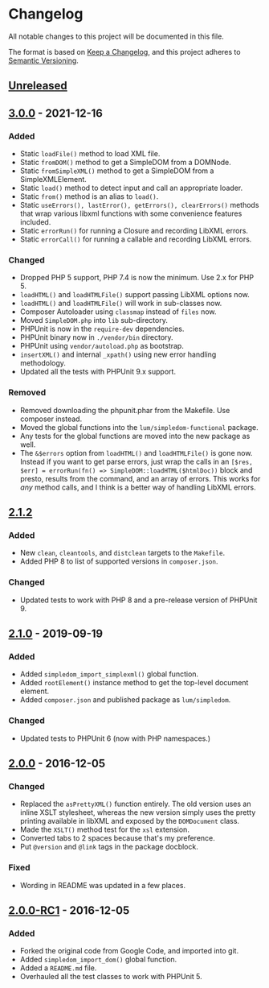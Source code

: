 # Changelog
All notable changes to this project will be documented in this file.

The format is based on [Keep a Changelog](https://keepachangelog.com/en/1.0.0/),
and this project adheres to [Semantic Versioning](https://semver.org/spec/v2.0.0.html).

## [Unreleased]

## [3.0.0] - 2021-12-16
### Added
- Static `loadFile()` method to load XML file.
- Static `fromDOM()` method to get a SimpleDOM from a DOMNode.
- Static `fromSimpleXML()` method to get a SimpleDOM from a SimpleXMLElement.
- Static `load()` method to detect input and call an appropriate loader.
- Static `from()` method is an alias to `load()`.
- Static `useErrors(), lastError(), getErrors(), clearErrors()` methods that wrap various libxml functions with some convenience features included.
- Static `errorRun()` for running a Closure and recording LibXML errors.
- Static `errorCall()` for running a callable and recording LibXML errors.

### Changed
- Dropped PHP 5 support, PHP 7.4 is now the minimum. Use 2.x for PHP 5.
- `loadHTML()` and `loadHTMLFile()` support passing LibXML options now.
- `loadHTML()` and `loadHTMLFile()` will work in sub-classes now.
- Composer Autoloader using `classmap` instead of `files` now.
- Moved `SimpleDOM.php` into `lib` sub-directory.
- PHPUnit is now in the `require-dev` dependencies.
- PHPUnit binary now in `./vendor/bin` directory.
- PHPUnit using `vendor/autoload.php` as bootstrap.
- `insertXML()` and internal `_xpath()` using new error handling methodology.
- Updated all the tests with PHPUnit 9.x support.

### Removed
- Removed downloading the phpunit.phar from the Makefile. Use composer instead.
- Moved the global functions into the `lum/simpledom-functional` package.
- Any tests for the global functions are moved into the new package as well.
- The `&$errors` option from `loadHTML()` and `loadHTMLFile()` is gone now. Instead if you want to get parse errors, just wrap the calls in an `[$res, $err] = errorRun(fn() => SimpleDOM::loadHTML($htmlDoc))` block and presto, results from the command, and an array of errors. This works for _any_ method calls, and I think is a better way of handling LibXML errors.

## [2.1.2]
### Added
- New `clean`, `cleantools`, and `distclean` targets to the `Makefile`.
- Added PHP 8 to list of supported versions in `composer.json`.

### Changed
- Updated tests to work with PHP 8 and a pre-release version of PHPUnit 9.

## [2.1.0] - 2019-09-19
### Added
- Added `simpledom_import_simplexml()` global function.
- Added `rootElement()` instance method to get the top-level document element.
- Added `composer.json` and published package as `lum/simpledom`.

### Changed
- Updated tests to PHPUnit 6 (now with PHP namespaces.)

## [2.0.0] - 2016-12-05
### Changed
- Replaced the `asPrettyXML()` function entirely. The old version uses an inline XSLT stylesheet, whereas the new version simply uses the pretty printing available in libXML and exposed by the `DOMDocument` class.
- Made the `XSLT()` method test for the `xsl` extension.
- Converted tabs to 2 spaces because that's my preference.
- Put `@version` and `@link` tags in the package docblock.

### Fixed
- Wording in README was updated in a few places.

## [2.0.0-RC1] - 2016-12-05
### Added
- Forked the original code from Google Code, and imported into git.
- Added `simpledom_import_dom()` global function.
- Added a `README.md` file.
- Overhauled all the test classes to work with PHPUnit 5.

[Unreleased]: https://github.com/supernovus/simpledom/compare/v3.0.0...HEAD
[3.0.0]: https://github.com/supernovus/simpledom/compare/v2.1.2...v3.0.0
[2.1.2]: https://github.com/supernovus/simpledom/compare/v2.1.0...v2.1.2
[2.1.0]: https://github.com/supernovus/simpledom/compare/v2.0.0...v2.1.0
[2.0.0]: https://github.com/supernovus/simpledom/compare/v2.0.0-RC1...v2.0.0
[2.0.0-RC1]: https://github.com/supernovus/simpledom/releases/tag/v2.0.0-RC1
